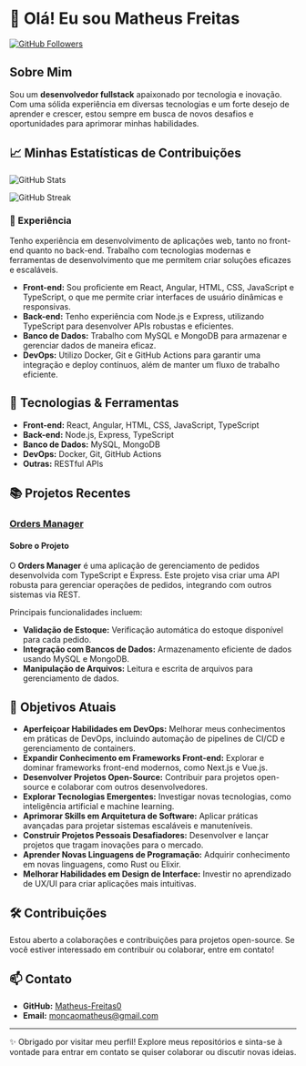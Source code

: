 # 👋 Olá! Eu sou Matheus Freitas

[![GitHub Followers](https://img.shields.io/github/followers/Matheus-Freitas0?style=social)](https://github.com/Matheus-Freitas0)

## Sobre Mim

Sou um **desenvolvedor fullstack** apaixonado por tecnologia e inovação. Com uma sólida experiência em diversas tecnologias e um forte desejo de aprender e crescer, estou sempre em busca de novos desafios e oportunidades para aprimorar minhas habilidades.

## 📈 Minhas Estatísticas de Contribuições

![GitHub Stats](https://github-readme-stats.vercel.app/api?username=Matheus-Freitas0&show_icons=true&count_private=true&hide_title=true&hide=prs&hide_border=true&bg_color=0d1117&text_color=ffffff&icon_color=58a6ff)

![GitHub Streak](https://github-readme-streak-stats.herokuapp.com/?user=Matheus-Freitas0&theme=dark)

### 🌟 Experiência

Tenho experiência em desenvolvimento de aplicações web, tanto no front-end quanto no back-end. Trabalho com tecnologias modernas e ferramentas de desenvolvimento que me permitem criar soluções eficazes e escaláveis.

- **Front-end:** Sou proficiente em React, Angular, HTML, CSS, JavaScript e TypeScript, o que me permite criar interfaces de usuário dinâmicas e responsivas.
- **Back-end:** Tenho experiência com Node.js e Express, utilizando TypeScript para desenvolver APIs robustas e eficientes.
- **Banco de Dados:** Trabalho com MySQL e MongoDB para armazenar e gerenciar dados de maneira eficaz.
- **DevOps:** Utilizo Docker, Git e GitHub Actions para garantir uma integração e deploy contínuos, além de manter um fluxo de trabalho eficiente.

## 🚀 Tecnologias & Ferramentas

- **Front-end:** React, Angular, HTML, CSS, JavaScript, TypeScript
- **Back-end:** Node.js, Express, TypeScript
- **Banco de Dados:** MySQL, MongoDB
- **DevOps:** Docker, Git, GitHub Actions
- **Outras:** RESTful APIs

## 📚 Projetos Recentes

### [Orders Manager](https://github.com/Matheus-Freitas0/orders-manager)

#### Sobre o Projeto

O **Orders Manager** é uma aplicação de gerenciamento de pedidos desenvolvida com TypeScript e Express. Este projeto visa criar uma API robusta para gerenciar operações de pedidos, integrando com outros sistemas via REST.

Principais funcionalidades incluem:

- **Validação de Estoque:** Verificação automática do estoque disponível para cada pedido.
- **Integração com Bancos de Dados:** Armazenamento eficiente de dados usando MySQL e MongoDB.
- **Manipulação de Arquivos:** Leitura e escrita de arquivos para gerenciamento de dados.

## 🎯 Objetivos Atuais

- **Aperfeiçoar Habilidades em DevOps:** Melhorar meus conhecimentos em práticas de DevOps, incluindo automação de pipelines de CI/CD e gerenciamento de containers.
- **Expandir Conhecimento em Frameworks Front-end:** Explorar e dominar frameworks front-end modernos, como Next.js e Vue.js.
- **Desenvolver Projetos Open-Source:** Contribuir para projetos open-source e colaborar com outros desenvolvedores.
- **Explorar Tecnologias Emergentes:** Investigar novas tecnologias, como inteligência artificial e machine learning.
- **Aprimorar Skills em Arquitetura de Software:** Aplicar práticas avançadas para projetar sistemas escaláveis e manuteníveis.
- **Construir Projetos Pessoais Desafiadores:** Desenvolver e lançar projetos que tragam inovações para o mercado.
- **Aprender Novas Linguagens de Programação:** Adquirir conhecimento em novas linguagens, como Rust ou Elixir.
- **Melhorar Habilidades em Design de Interface:** Investir no aprendizado de UX/UI para criar aplicações mais intuitivas.

## 🛠️ Contribuições

Estou aberto a colaborações e contribuições para projetos open-source. Se você estiver interessado em contribuir ou colaborar, entre em contato!

## 📫 Contato

- **GitHub:** [Matheus-Freitas0](https://github.com/Matheus-Freitas0)
- **Email:** [moncaomatheus@gmail.com](mailto:moncaomatheus@gmail.com)

---

✨ Obrigado por visitar meu perfil! Explore meus repositórios e sinta-se à vontade para entrar em contato se quiser colaborar ou discutir novas ideias.

